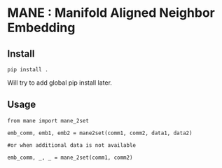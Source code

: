 # MANE : Manifold Aligned Neighbor Embedding

## Install

```
pip install .
```

Will try to add global pip install later.

## Usage

```
from mane import mane_2set

emb_comm, emb1, emb2 = mane2set(comm1, comm2, data1, data2)

#or when additional data is not available

emb_comm, _, _ = mane_2set(comm1, comm2)
```
